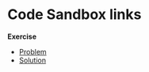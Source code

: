 # Code Sandbox links

**Exercise**

- [Problem](https://codesandbox.io/p/sandbox/github/bitovi/trainings/tree/main/typing-react-events/Exercise1/problem?file=src/App.tsx)
- [Solution](https://codesandbox.io/p/sandbox/github/bitovi/trainings/tree/main/typing-react-events/Exercise1/solution?file=src/App.tsx)
